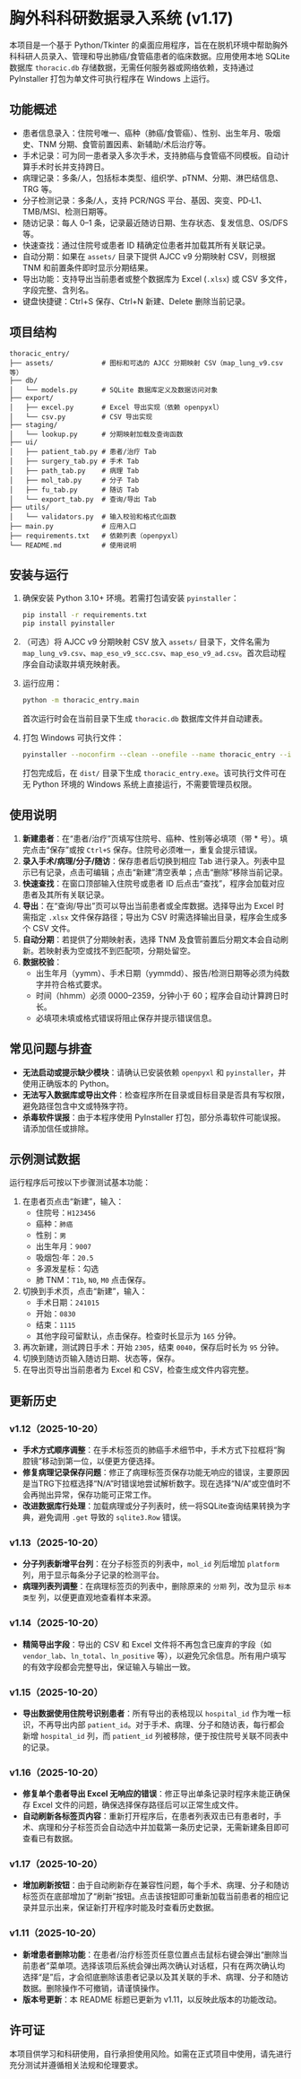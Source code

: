 # 胸外科科研数据录入系统 (v1.17)

本项目是一个基于 Python/Tkinter 的桌面应用程序，旨在在脱机环境中帮助胸外科科研人员录入、管理和导出肺癌/食管癌患者的临床数据。应用使用本地 SQLite 数据库 `thoracic.db` 存储数据，无需任何服务器或网络依赖，支持通过 PyInstaller 打包为单文件可执行程序在 Windows 上运行。

## 功能概述

* 患者信息录入：住院号唯一、癌种（肺癌/食管癌）、性别、出生年月、吸烟史、TNM 分期、食管前置因素、新辅助/术后治疗等。
* 手术记录：可为同一患者录入多次手术，支持肺癌与食管癌不同模板。自动计算手术时长并支持跨日。
* 病理记录：多条/人，包括标本类型、组织学、pTNM、分期、淋巴结信息、TRG 等。
* 分子检测记录：多条/人，支持 PCR/NGS 平台、基因、突变、PD‑L1、TMB/MSI、检测日期等。
* 随访记录：每人 0–1 条，记录最近随访日期、生存状态、复发信息、OS/DFS 等。
* 快速查找：通过住院号或患者 ID 精确定位患者并加载其所有关联记录。
* 自动分期：如果在 `assets/` 目录下提供 AJCC v9 分期映射 CSV，则根据 TNM 和前置条件即时显示分期结果。
* 导出功能：支持导出当前患者或整个数据库为 Excel (`.xlsx`) 或 CSV 多文件，字段完整、含列名。
* 键盘快捷键：Ctrl+S 保存、Ctrl+N 新建、Delete 删除当前记录。

## 项目结构

```
thoracic_entry/
├── assets/            # 图标和可选的 AJCC 分期映射 CSV（map_lung_v9.csv 等）
├── db/
│   └── models.py      # SQLite 数据库定义及数据访问对象
├── export/
│   ├── excel.py       # Excel 导出实现（依赖 openpyxl）
│   └── csv.py         # CSV 导出实现
├── staging/
│   └── lookup.py      # 分期映射加载及查询函数
├── ui/
│   ├── patient_tab.py # 患者/治疗 Tab
│   ├── surgery_tab.py # 手术 Tab
│   ├── path_tab.py    # 病理 Tab
│   ├── mol_tab.py     # 分子 Tab
│   ├── fu_tab.py      # 随访 Tab
│   └── export_tab.py  # 查询/导出 Tab
├── utils/
│   └── validators.py  # 输入校验和格式化函数
├── main.py            # 应用入口
├── requirements.txt   # 依赖列表（openpyxl）
└── README.md          # 使用说明
```

## 安装与运行

1. 确保安装 Python 3.10+ 环境。若需打包请安装 `pyinstaller`：

   ```bash
   pip install -r requirements.txt
   pip install pyinstaller
   ```

2. （可选）将 AJCC v9 分期映射 CSV 放入 `assets/` 目录下，文件名需为 `map_lung_v9.csv`、`map_eso_v9_scc.csv`、`map_eso_v9_ad.csv`。首次启动程序会自动读取并填充映射表。

3. 运行应用：

   ```bash
   python -m thoracic_entry.main
   ```

   首次运行时会在当前目录下生成 `thoracic.db` 数据库文件并自动建表。

4. 打包 Windows 可执行文件：

   ```bash
   pyinstaller --noconfirm --clean --onefile --name thoracic_entry --icon=assets/app.ico thoracic_entry/main.py
   ```

   打包完成后，在 `dist/` 目录下生成 `thoracic_entry.exe`。该可执行文件可在无 Python 环境的 Windows 系统上直接运行，不需要管理员权限。

## 使用说明

1. **新建患者**：在“患者/治疗”页填写住院号、癌种、性别等必填项（带 * 号）。填完点击“保存”或按 `Ctrl+S` 保存。住院号必须唯一，重复会提示错误。
2. **录入手术/病理/分子/随访**：保存患者后切换到相应 Tab 进行录入。列表中显示已有记录，点击可编辑；点击“新建”清空表单；点击“删除”移除当前记录。
3. **快速查找**：在窗口顶部输入住院号或患者 ID 后点击“查找”，程序会加载对应患者及其所有关联记录。
4. **导出**：在“查询/导出”页可以导出当前患者或全库数据。选择导出为 Excel 时需指定 `.xlsx` 文件保存路径；导出为 CSV 时需选择输出目录，程序会生成多个 CSV 文件。
5. **自动分期**：若提供了分期映射表，选择 TNM 及食管前置后分期文本会自动刷新。若映射表为空或找不到匹配项，分期处留空。
6. **数据校验**：
   * 出生年月（yymm）、手术日期（yymmdd）、报告/检测日期等必须为纯数字并符合格式要求。
   * 时间（hhmm）必须 0000–2359，分钟小于 60；程序会自动计算跨日时长。
   * 必填项未填或格式错误将阻止保存并提示错误信息。

## 常见问题与排查

* **无法启动或提示缺少模块**：请确认已安装依赖 `openpyxl` 和 `pyinstaller`，并使用正确版本的 Python。
* **无法写入数据库或导出文件**：检查程序所在目录或目标目录是否具有写权限，避免路径包含中文或特殊字符。
* **杀毒软件误报**：由于本程序使用 PyInstaller 打包，部分杀毒软件可能误报。请添加信任或排除。

## 示例测试数据

运行程序后可按以下步骤测试基本功能：

1. 在患者页点击“新建”，输入：
   * 住院号：`H123456`
   * 癌种：`肺癌`
   * 性别：`男`
   * 出生年月：`9007`
   * 吸烟包·年：`20.5`
   * 多源发星标：勾选
   * 肺 TNM：`T1b`, `N0`, `M0`
   点击保存。
2. 切换到手术页，点击“新建”，输入：
   * 手术日期：`241015`
   * 开始：`0830`
   * 结束：`1115`
   * 其他字段可留默认，点击保存。检查时长显示为 `165` 分钟。
3. 再次新建，测试跨日手术：开始 `2305`，结束 `0040`，保存后时长为 `95` 分钟。
4. 切换到随访页输入随访日期、状态等，保存。
5. 在导出页导出当前患者为 Excel 和 CSV，检查生成文件内容完整。

## 更新历史
### v1.12（2025-10-20）

* **手术方式顺序调整**：在手术标签页的肺癌手术细节中，手术方式下拉框将“胸腔镜”移动到第一位，以便更方便选择。
* **修复病理记录保存问题**：修正了病理标签页保存功能无响应的错误，主要原因是当TRG下拉框选择“N/A”时错误地尝试解析数字。现在选择“N/A”或空值时不会再抛出异常，保存功能可正常工作。
* **改进数据库行处理**：加载病理或分子列表时，统一将SQLite查询结果转换为字典，避免调用 `.get` 导致的 `sqlite3.Row` 错误。

### v1.13（2025-10-20）

* **分子列表新增平台列**：在分子标签页的列表中，`mol_id` 列后增加 `platform` 列，用于显示每条分子记录的检测平台。
* **病理列表列调整**：在病理标签页的列表中，删除原来的 `分期` 列，改为显示 `标本类型` 列，以便更直观地查看样本来源。

### v1.14（2025-10-20）

* **精简导出字段**：导出的 CSV 和 Excel 文件将不再包含已废弃的字段（如 `vendor_lab`、`ln_total`、`ln_positive` 等），以避免冗余信息。所有用户填写的有效字段都会完整导出，保证输入与输出一致。

### v1.15（2025-10-20）

* **导出数据使用住院号识别患者**：所有导出的表格现以 `hospital_id` 作为唯一标识，不再导出内部 `patient_id`。对于手术、病理、分子和随访表，每行都会新增 `hospital_id` 列，而 `patient_id` 列被移除，便于按住院号关联不同表中的记录。

### v1.16（2025-10-20）

* **修复单个患者导出 Excel 无响应的错误**：修正导出单条记录时程序未能正确保存 Excel 文件的问题，确保选择保存路径后可以正常生成文件。
* **自动刷新各标签页内容**：重新打开程序后，在患者列表双击已有患者时，手术、病理和分子标签页会自动选中并加载第一条历史记录，无需新建条目即可查看已有数据。

### v1.17（2025-10-20）

* **增加刷新按钮**：由于自动刷新存在兼容性问题，每个手术、病理、分子和随访标签页在底部增加了“刷新”按钮。点击该按钮即可重新加载当前患者的相应记录并显示出来，保证新打开程序时能及时查看历史数据。


### v1.11（2025-10-20）

* **新增患者删除功能**：在患者/治疗标签页任意位置点击鼠标右键会弹出“删除当前患者”菜单项。选择该项后系统会弹出两次确认对话框，只有在两次确认均选择“是”后，才会彻底删除该患者记录以及其关联的手术、病理、分子和随访数据。删除操作不可撤销，请谨慎操作。
* **版本号更新**：本 README 标题已更新为 v1.11，以反映此版本的功能改动。

## 许可证

本项目供学习和科研使用，自行承担使用风险。如需在正式项目中使用，请先进行充分测试并遵循相关法规和伦理要求。